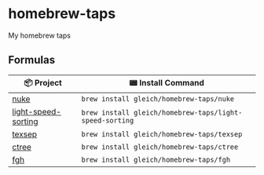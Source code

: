 # homebrew-taps

My homebrew taps

## Formulas

| 📦 Project                                                           | 📟 Install Command                                      |
| -------------------------------------------------------------------- | ------------------------------------------------------- |
| [nuke](https://github.com/gleich/nuke)                               | `brew install gleich/homebrew-taps/nuke`                |
| [light-speed-sorting](https://github.com/gleich/Light-Speed-Sorting) | `brew install gleich/homebrew-taps/light-speed-sorting` |
| [texsep](https://github.com/gleich/texsep)                           | `brew install gleich/homebrew-taps/texsep`              |
| [ctree](https://github.com/gleich/ctree)                             | `brew install gleich/homebrew-taps/ctree`               |
| [fgh](https://github.com/gleich/fgh)                                 | `brew install gleich/homebrew-taps/fgh`                 |
